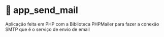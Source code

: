 # 🐘 app_send_mail
Aplicação feita em PHP com a Biblioteca  PHPMailer para fazer a conexão SMTP  que é o serviço de envio de email 
